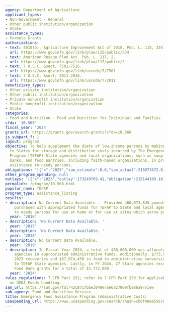 ```yaml
---
agency: Department of Agriculture
applicant_types:
- Non-Government - General
- Other public institution/organization
- State
assistance_types:
- Formula Grants
authorizations:
- text: 4018(b), Agriculture Improvement Act of 2018. Pub. L. 115, 334.
  url: https://www.govinfo.gov/link/plaw/115/public/334
- text: American Rescue Plan Act. Pub. L. 117, 2.
  url: https://www.govinfo.gov/link/plaw/117/public/2
- text: 7 U.S.C. &sect; 7501-7516.
  url: https://www.govinfo.gov/link/uscode/7/7501
- text: 7 U.S.C. &sect; 2011-2036.
  url: https://www.govinfo.gov/link/uscode/7/2011
beneficiary_types:
- Other private institution/organization
- Other public institution/organization
- Private nonprofit institution/organization
- Public nonprofit institution/organization
- State
categories:
- Food and Nutrition - Food and Nutrition for Individual and Families
cfda: '10.568'
fiscal_year: '2024'
grants_url: https://grants.gov/search-grants?cfda=10.568
is_subpart_f: 1
layout: program
objective: To help supplement the diets of low-income persons by making funds available
  to States for storage and distribution costs incurred by The Emergency Food Assistance
  Program (TEFAP) State agencies and local organizations, such as soup kitchens, food
  banks, and food pantries, including faith-based organizations, in providing food
  assistance to needy persons.
obligations: '[{"x":"2023","sam_estimate":0.0,"sam_actual":218972672.0,"usa_spending_actual":209038091.29},{"x":"2024","sam_estimate":0.0,"sam_actual":151620027.0,"usa_spending_actual":145783805.54},{"x":"2025","sam_estimate":0.0,"sam_actual":100000000.0,"usa_spending_actual":4799341.0}]'
other_program_spending: null
outlays: '[{"x":"2023","outlay":173249769.41,"obligation":215144109.16},{"x":"2024","outlay":103288092.81,"obligation":151689453.0},{"x":"2025","outlay":0.0,"obligation":4799341.0}]'
permalink: /program/10.568.html
popular_name: TEFAP
program_type: assistance_listing
results:
- description: No Current Data Available .  Provided 460,073,845 pounds of USDA Foods
    purchased with appropriated funds for TEFAP to State and local agencies for distribution
    to needy persons for use at home or for use at sites which serve prepared meals.
  year: '2016'
- description: 'No Current Data Available. '
  year: '2017'
- description: 'No Current Data Available. '
  year: '2018'
- description: No Current Data Available.
  year: '2019'
- description: In Fiscal Year 2024, a total of $80,000,000 was allocated to State
    agencies in appropriated administrative funds. Additionally, $773,577 from FY
    2023 recoveries and $67,074,450 in food to administrative conversions were allocated
    to TEFAP State agencies. Lastly, in FY 2024, 27 State agencies received Farm to
    Food Bank grants for a total of $3,772,000.
  year: '2024'
rules_regulations: 7 CFR Part 251; refer to 7 CFR Part 250 for applicable provisions
  on USDA Foods handling.
sam_url: https://sam.gov/fal/42c8717bbe3049e7ae6a2790efb886a9/view
sub-agency: Food and Nutrition Service
title: Emergency Food Assistance Program (Administrative Costs)
usaspending_url: https://www.usaspending.gov/search/?hash=cb6f48ee556781ab192b595eca86b421
---
```

